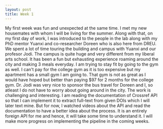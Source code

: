 ```yaml
---
layout: post
title: Week 1
---
```


My first week was fun and unexpected at the same time. I met my new housemates with whom I will be living for the summer. Along with that, on my first day of work, I was introduced to the people in the lab along with my PhD mentor Yuanxi and co-researcher Doreen who is also here from DREU. We spent a lot of time touring the building and campus with Yuanxi and our profesor Jodi. The campus is quite huge and very different from my liberal arts school. 
It has been a fun but exhausting experience roaming around the city and making 3 meals everyday. I am trying to stay fit by going to the gym as well. I can't pay for the college gym as it is too expensive but my apartment has a small gym I am going to. That gym is not as great as I would have hoped but better than paying $97 for 2 months for the college gym. Dr. Jodi was very nice to sponsor the bus travel for Doreen and I, so atleast I do not have to worry about going around in the city. 
The work is challenging and interesting. I am reading the documentation of Crossref API so that I can implement it to extract full-text from given DOIs which I will later text mine. But for now, I watched videos about the API and read the documentation to have a better idea about the process. It is an entirely foreign API for me and hence, it will take some time to understand it. I will make more progress on implementing the pipeline in the coming weeks. 
